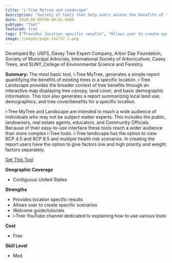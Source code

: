 ```yaml
---
title: "i-Tree Mytree and Landscape"
description: "Variety of tools that help users assess the benefits of trees"
date: 2020-06-09T09:49:01-0400
pubtype: "Tool"
featured: true
tags: ["Provides location specific results", "Allows user to create specific scenarios", "Welcome guide/tutorials", "i-Tree YouTube channel dedicated to explaining how to use various tools"]
image: /images/page-tool57.1.png
---
```

Developed By: USFS, Davey Tree Expert Company, Arbor Day Foundation, Society of Municipal Arborists, International Society of Arboriculture, Casey Trees, and SUNY_College of Environmental Science and Forestry.

**Summary:** The most basic tool, i-Tree MyTree, generates a simple report quantifying the benefits of existing trees in a specific location. i-Tree Landscape provides the broader context of tree benefits through an interactive map displaying tree canopy, land cover, and basic demographic information. This tool also generates a report summarizing local land use, demographics, and tree cover/benefits for a specific location. 

i-Tree MyTree and Landscape are intended to reach a wide audience of individuals who may not be subject matter experts. This includes the public, landowners, real estate agents, educators, and Community Officials. Because of their easy-to-use interface these tools reach a wider audience than more complex i-Tree tools. i-Tree landscape has the option to view RCP 4.5 and RCP 8.5 and multiple health risk scenarios. In creating the report users have the option to give factors low and high priority and weight factors separately.

<a href="https://mytree.itreetools.org/
https://landscape.itreetools.org/" target="_blank">Get This Tool</a>

__**Geographic Coverage**__
- Contiguous United States

__**Strengths**__
-  Provides location specific results
-   Allows user to create specific scenarios
-   Welcome guide/tutorials
-   i-Tree YouTube channel dedicated to explaining how to use various tools

__**Cost**__
- Free

__**Skill Level**__
- Med
